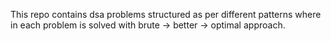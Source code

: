 This repo contains dsa problems structured as per different patterns where in each problem is solved with brute -> better -> optimal approach.